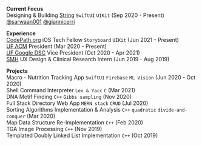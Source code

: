 **Current Focus**<br/>
Designing & Building [String](https://app.string.link/) `SwiftUI` `UIKit` (Sep 2020 - Present) [@sarwaan001](https://github.com/sarwaan001) [@giannicerri](https://github.com/giannicerri)<br/>

**Experience**<br/>
[CodePath.org](https://info.codepath.org/fall21techfellows) iOS Tech Fellow `Storyboard` `UIKit` (Jun 2021 - Present)<br/>
[UF ACM](https://www.uf-acm.com/) President (Mar 2020 - Present)<br/>
[UF Google DSC](https://dsc.community.dev/university-of-florida/) Vice President (Oct 2020 - Apr 2021)<br/>
[SMH](https://www.smh.com/) UX Design & Clinical Research Intern (Jun 2019 - Aug 2019)<br/>

**Projects**<br/>
Macro - Nutrition Tracking App `SwiftUI` `Firebase` `ML Vision` (Jun 2020 - Oct 2020)<br/>
Shell Command Interpreter `Lex & Yacc` `C` (Mar 2021)<br/>
DNA Motif Finding `C++` `Gibbs sampling` (Nov 2020)<br/>
Full Stack Directory Web App `MERN stack` `CRUD` (Jul 2020)<br/>
Sorting Algorithms Implementation & Analysis `C++` `quadratic` `divide-and-conquer` (Mar 2020)<br/>
Map Data Structure Re-Implementation `C++` (Feb 2020)<br/>
TGA Image Processing `C++` (Nov 2019)<br/>
Templated Doubly Linked List Implementation `C++` (Oct 2019)<br/>
<!--
### Hi there 👋


**schwjustin/schwjustin** is a ✨ _special_ ✨ repository because its `README.md` (this file) appears on your GitHub profile.

Here are some ideas to get you started:

- 🔭 I’m currently working on ...
- 🌱 I’m currently learning ...
- 👯 I’m looking to collaborate on ...
- 🤔 I’m looking for help with ...
- 💬 Ask me about ...
- 📫 How to reach me: ...
- 😄 Pronouns: ...
- ⚡ Fun fact: ...
-->
